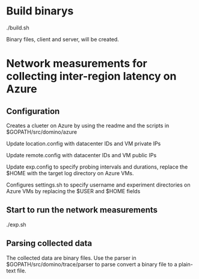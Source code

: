 # Build binarys

./build.sh

Binary files, client and server, will be created.

# Network measurements for collecting inter-region latency on Azure

## Configuration

Creates a clueter on Azure by using the readme and the scripts in $GOPATH/src/domino/azure

Update location.config with datacenter IDs and VM private IPs

Update remote.config with datacenter IDs and VM public IPs

Update exp.config to specify probing intervals and durations, replace the $HOME
with the target log directory on Azure VMs.

Configures settings.sh to specify username and experiment directories on Azure
VMs by replacing the $USER and $HOME fields

## Start to run the network measurements

./exp.sh

## Parsing collected data

The collected data are binary files. Use the parser in $GOPATH/src/domino/trace/parser to parse convert a binary file to a plain-text file.
